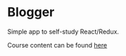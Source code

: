 # Blogger
Simple app to self-study React/Redux.


Course content can be found [here](https://www.udemy.com/react-redux/)
